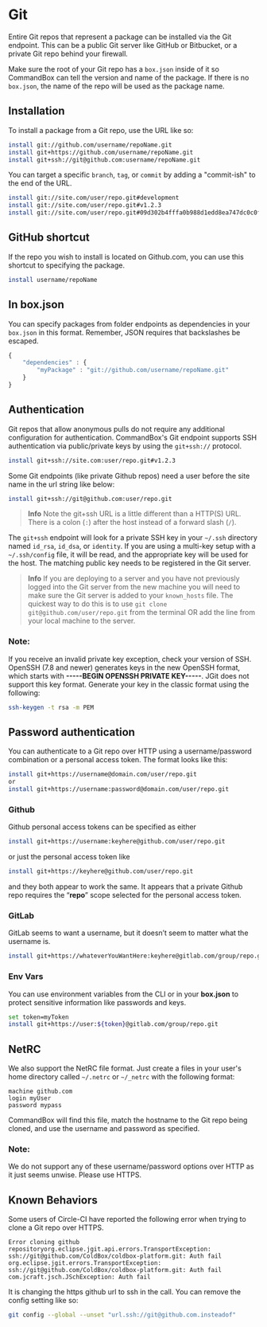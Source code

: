 # Git

Entire Git repos that represent a package can be installed via the Git endpoint. This can be a public Git server like GitHub or Bitbucket, or a private Git repo behind your firewall.

Make sure the root of your Git repo has a `box.json` inside of it so CommandBox can tell the version and name of the package. If there is no `box.json`, the name of the repo will be used as the package name.

## Installation

To install a package from a Git repo, use the URL like so:

```bash
install git://github.com/username/repoName.git
install git+https://github.com/username/repoName.git
install git+ssh://git@github.com:username/repoName.git
```

You can target a specific `branch`, `tag`, or `commit` by adding a "commit-ish" to the end of the URL.

```bash
install git://site.com/user/repo.git#development
install git://site.com/user/repo.git#v1.2.3
install git://site.com/user/repo.git#09d302b4fffa0b988d1edd8ea747dc0c0f2883ea
```

## GitHub shortcut

If the repo you wish to install is located on Github.com, you can use this shortcut to specifying the package.

```bash
install username/repoName
```

## In box.json

You can specify packages from folder endpoints as dependencies in your `box.json` in this format. Remember, JSON requires that backslashes be escaped.

```javascript
{
    "dependencies" : {
        "myPackage" : "git://github.com/username/repoName.git"
    }
}
```

## Authentication

Git repos that allow anonymous pulls do not require any additional configuration for authentication. CommandBox's Git endpoint supports SSH authentication via public/private keys by using the `git+ssh://` protocol.

```bash
install git+ssh://site.com:user/repo.git#v1.2.3
```

Some Git endpoints \(like private Github repos\) need a user before the site name in the url string like below:

```bash
install git+ssh://git@github.com:user/repo.git
```

> **Info** Note the git+ssh URL is a little different than a HTTP\(S\) URL. There is a colon \(`:`\) after the host instead of a forward slash \(`/`\).

The `git+ssh` endpoint will look for a private SSH key in your `~/.ssh` directory named `id_rsa`, `id_dsa`, or `identity`. If you are using a multi-key setup with a `~/.ssh/config` file, it will be read, and the appropriate key will be used for the host. The matching public key needs to be registered in the Git server.

> **Info** If you are deploying to a server and you have not previously logged into the Git server from the new machine you will need to make sure the Git server is added to your `known_hosts` file. The quickest way to do this is to use `git clone git@github.com/user/repo.git` from the terminal OR add the line from your local machine to the server.

### Note:

If you receive an invalid private key exception, check your version of SSH. OpenSSH (7.8 and newer) generates keys in the new OpenSSH format, which starts with **-----BEGIN OPENSSH PRIVATE KEY-----**. JGit does not support this key format. Generate your key in the classic format using the following:

```bash
ssh-keygen -t rsa -m PEM
```

## Password authentication

You can authenticate to a Git repo over HTTP using a username/password combination or a personal access token. The format looks like this:

```bash
install git+https://username@domain.com/user/repo.git
or
install git+https://username:password@domain.com/user/repo.git
```

### Github

Github personal access tokens can be specified as either

```bash
install git+https://username:keyhere@github.com/user/repo.git
```

or just the personal access token like

```bash
install git+https://keyhere@github.com/user/repo.git
```

and they both appear to work the same. It appears that a private Github repo requires the “**repo**” scope selected for the personal access token.

### GitLab <a id="GitLab"></a>

GitLab seems to want a username, but it doesn’t seem to matter what the username is.

```bash
install git+https://whateverYouWantHere:keyhere@gitlab.com/group/repo.git
```

### Env Vars <a id="Env-Vars"></a>

You can use environment variables from the CLI or in your **box.json** to protect sensitive information like passwords and keys.

```bash
set token=myToken
install git+https://user:${token}@gitlab.com/group/repo.git
```

## NetRC

We also support the NetRC file format. Just create a files in your user's home directory called `~/.netrc` or `~/_netrc` with the following format:

```text
machine github.com
login myUser
password mypass
```

CommandBox will find this file, match the hostname to the Git repo being cloned, and use the username and password as specified.

### Note:

We do not support any of these username/password options over HTTP as it just seems unwise. Please use HTTPS.

## Known Behaviors

Some users of Circle-CI have reported the following error when trying to clone a Git repo over HTTPS.

```text
Error cloning github repositoryorg.eclipse.jgit.api.errors.TransportException: ssh://git@github.com/ColdBox/coldbox-platform.git: Auth fail 
org.eclipse.jgit.errors.TransportException: ssh://git@github.com/ColdBox/coldbox-platform.git: Auth fail 
com.jcraft.jsch.JSchException: Auth fail 
```

It is changing the https github url to ssh in the call. You can remove the config setting like so:

```bash
git config --global --unset "url.ssh://git@github.com.insteadof"
```

